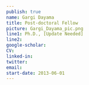 ```yaml
---
publish: true
name: Gargi Dayama
title: Post-doctoral Fellow
picture: Gargi_Dayama_pic.png
line1: Ph.D., [Update Needed]
line2: 
google-scholar: 
CV:
linked-in: 
twitter:
email:
start-date: 2013-06-01
---
```

